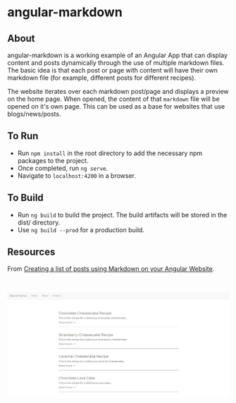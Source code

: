 # angular-markdown

## About 

angular-markdown is a working example of an Angular App that can display content and posts dynamically through the use of multiple markdown files. The basic idea is that each post or page with content will have their own markdown file (for example, different posts for different recipes).

The website iterates over each markdown post/page and displays a preview on the home page. When opened, the content of that `markdown` file will be opened on it's own page. This can be used as a base for websites that use blogs/news/posts.

## To Run

* Run `npm install` in the root directory to add the necessary npm packages to the project.
* Once completed, run `ng serve`.
* Navigate to `localhost:4200` in a browser.

## To Build

* Run `ng build` to build the project. The build artifacts will be stored in the dist/ directory. 
* Use `ng build --prod` for a production build.

## Resources

From [Creating a list of posts using Markdown on your Angular Website](https://vondreii.com/blog/creatingAListOfPostsUsingMarkdownOnYourAngularWebsite).

<br>

![alt text](src/assets/images/preview.jpg)